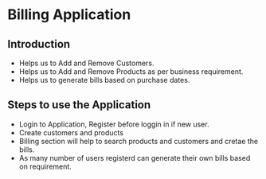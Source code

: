 # Billing Application

## Introduction
- Helps us to Add and Remove Customers.
- Helps us to Add and Remove Products as per business requirement.
- Helps us to generate bills based on purchase dates.

## Steps to use the Application
- Login to Application, Register before loggin in if new user.
- Create customers and products
- Billing section will help to search products and customers and cretae the bills.
- As many number of users registerd can generate their own bills based on requirement.



